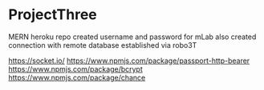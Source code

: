 # ProjectThree
MERN
heroku repo created
username and password for mLab also created
connection with remote database established via robo3T

https://socket.io/
https://www.npmjs.com/package/passport-http-bearer
https://www.npmjs.com/package/bcrypt
https://www.npmjs.com/package/chance
